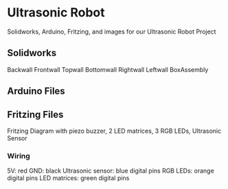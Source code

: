 # Ultrasonic Robot

Solidworks, Arduino, Fritzing, and images for our Ultrasonic Robot Project

## Solidworks
Backwall
Frontwall
Topwall
Bottomwall
Rightwall
Leftwall
BoxAssembly

## Arduino Files

## Fritzing Files

Fritzing Diagram with piezo buzzer, 2 LED matrices, 3 RGB LEDs, Ultrasonic Sensor

### Wiring

5V: red
GND: black
Ultrasonic sensor: blue digital pins
RGB LEDs: orange digital pins
LED matrices: green digital pins
